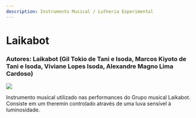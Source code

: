 ```yaml
---
description: Instrumento Musical / Lutheria Experimental
---
```


# Laikabot

### Autores: Laikabot \(**Gil Tokio de Tani e Isoda, Marcos Kiyoto de Tani e Isoda, Viviane Lopes Isoda, Alexandre Magno Lima Cardoso\)**

![](../../../../.gitbook/assets/img_3952.JPG)

Instrumento musical utilizado nas performances do Grupo musical Laikabot. Consiste em um theremin controlado através de uma luva sensível à luminosidade.

